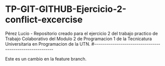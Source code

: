 # TP-GIT-GITHUB-Ejercicio-2-conflict-excercise
Pérez Lucio - Repositorio creado para el ejercicio 2 del trabajo practico de Trabajo Colaborativo del Modulo 2 de Programacion 1 de la Tecnicatura Universitaria en Programacion de la UTN.
#---------------------------------------------------------

Este es un cambio en la feature branch.
